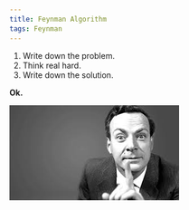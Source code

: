 ```yaml
---
title: Feynman Algorithm
tags: Feynman
---
```


1. Write down the problem.
2. Think real hard.
3. Write down the solution.

**Ok.**
<!-- ![]({{"/img/feynman.jpg"|"C:\Users\K\AppData\Roaming\Sublime Text 3\feynman.jpg"}}) -->

![first image](/img/feynman.jpg)
